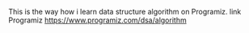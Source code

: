 This is the way how i learn data structure algorithm on Programiz.
link Programiz https://www.programiz.com/dsa/algorithm
